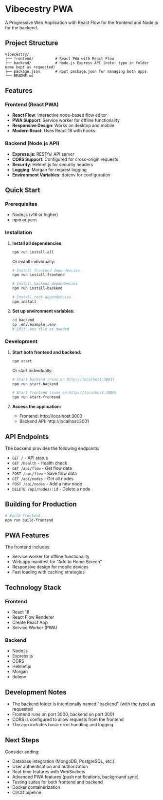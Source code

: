 # Vibecestry PWA

A Progressive Web Application with React Flow for the frontend and Node.js for the backend.

## Project Structure

```
vibecestry/
├── frontend/          # React PWA with React Flow
├── backend/           # Node.js Express API (note: typo in folder name kept as requested)
├── package.json       # Root package.json for managing both apps
└── README.md
```

## Features

### Frontend (React PWA)
- **React Flow**: Interactive node-based flow editor
- **PWA Support**: Service worker for offline functionality
- **Responsive Design**: Works on desktop and mobile
- **Modern React**: Uses React 18 with hooks

### Backend (Node.js API)
- **Express.js**: RESTful API server
- **CORS Support**: Configured for cross-origin requests
- **Security**: Helmet.js for security headers
- **Logging**: Morgan for request logging
- **Environment Variables**: dotenv for configuration

## Quick Start

### Prerequisites
- Node.js (v16 or higher)
- npm or yarn

### Installation

1. **Install all dependencies:**
   ```bash
   npm run install-all
   ```

   Or install individually:
   ```bash
   # Install frontend dependencies
   npm run install-frontend
   
   # Install backend dependencies
   npm run install-backend
   
   # Install root dependencies
   npm install
   ```

2. **Set up environment variables:**
   ```bash
   cd backend
   cp .env.example .env
   # Edit .env file as needed
   ```

### Development

1. **Start both frontend and backend:**
   ```bash
   npm start
   ```

   Or start individually:
   ```bash
   # Start backend (runs on http://localhost:3001)
   npm run start-backend
   
   # Start frontend (runs on http://localhost:3000)
   npm run start-frontend
   ```

2. **Access the application:**
   - Frontend: http://localhost:3000
   - Backend API: http://localhost:3001

## API Endpoints

The backend provides the following endpoints:

- `GET /` - API status
- `GET /health` - Health check
- `GET /api/flow` - Get flow data
- `POST /api/flow` - Save flow data
- `GET /api/nodes` - Get all nodes
- `POST /api/nodes` - Add a new node
- `DELETE /api/nodes/:id` - Delete a node

## Building for Production

```bash
# Build frontend
npm run build-frontend
```

## PWA Features

The frontend includes:
- Service worker for offline functionality
- Web app manifest for "Add to Home Screen"
- Responsive design for mobile devices
- Fast loading with caching strategies

## Technology Stack

### Frontend
- React 18
- React Flow Renderer
- Create React App
- Service Worker (PWA)

### Backend
- Node.js
- Express.js
- CORS
- Helmet.js
- Morgan
- dotenv

## Development Notes

- The backend folder is intentionally named "backend" (with the typo) as requested
- Frontend runs on port 3000, backend on port 3001
- CORS is configured to allow requests from the frontend
- The app includes basic error handling and logging

## Next Steps

Consider adding:
- Database integration (MongoDB, PostgreSQL, etc.)
- User authentication and authorization
- Real-time features with WebSockets
- Advanced PWA features (push notifications, background sync)
- Testing suites for both frontend and backend
- Docker containerization
- CI/CD pipeline
